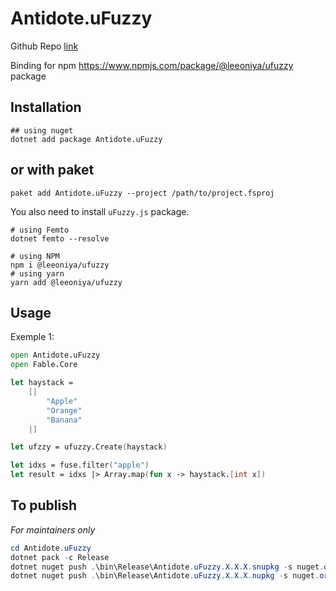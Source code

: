 # Antidote.uFuzzy
Github Repo [link](https://github.com/antidote-org/Antidote.uFuzzy)

Binding for npm https://www.npmjs.com/package/@leeoniya/ufuzzy package

## Installation

```
## using nuget
dotnet add package Antidote.uFuzzy
```

## or with paket

```
paket add Antidote.uFuzzy --project /path/to/project.fsproj
```

You also need to install `uFuzzy.js` package.

```
# using Femto
dotnet femto --resolve

# using NPM
npm i @leeoniya/ufuzzy
# using yarn
yarn add @leeoniya/ufuzzy
```

## Usage

Exemple 1:

```fs
open Antidote.uFuzzy
open Fable.Core

let haystack =
    [|
        "Apple"
        "Orange"
        "Banana"
    |]

let ufzzy = ufuzzy.Create(haystack)

let idxs = fuse.filter("apple")
let result = idxs |> Array.map(fun x -> haystack.[int x])
```

## To publish

*For maintainers only*

```ps1
cd Antidote.uFuzzy
dotnet pack -c Release
dotnet nuget push .\bin\Release\Antidote.uFuzzy.X.X.X.snupkg -s nuget.org -k <nuget_key>
dotnet nuget push .\bin\Release\Antidote.uFuzzy.X.X.X.nupkg -s nuget.org -k <nuget_key>
```
